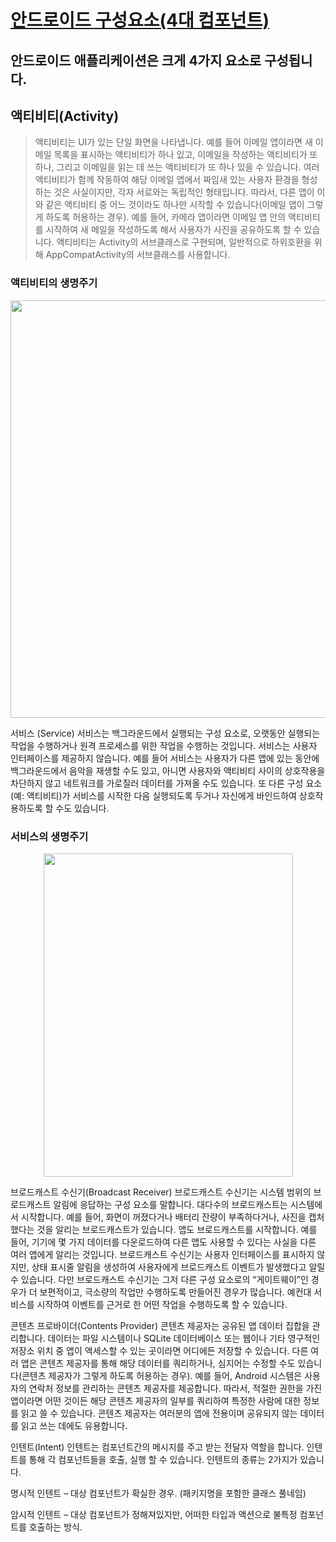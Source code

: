 # [안드로이드 구성요소(4대 컴포넌트)](https://www.charlezz.com/?p=797)

## 안드로이드 애플리케이션은 크게 4가지 요소로 구성됩니다.

## 액티비티(Activity)
> 액티비티는 UI가 있는 단일 화면을 나타냅니다. 예를 들어 이메일 앱이라면 새 이메일 목록을 표시하는 액티비티가 하나 있고, 이메일을 작성하는 액티비티가 또 하나, 그리고 이메일을 읽는 데 쓰는 액티비티가 또 하나 있을 수 있습니다. 여러 액티비티가 함께 작동하여 해당 이메일 앱에서 짜임새 있는 사용자 환경을 형성하는 것은 사실이지만, 각자 서로와는 독립적인 형태입니다. 따라서, 다른 앱이 이와 같은 액티비티 중 어느 것이라도 하나만 시작할 수 있습니다(이메일 앱이 그렇게 하도록 허용하는 경우). 예를 들어, 카메라 앱이라면 이메일 앱 안의 액티비티를 시작하여 새 메일을 작성하도록 해서 사용자가 사진을 공유하도록 할 수 있습니다.
액티비티는 Activity의 서브클래스로 구현되며, 일반적으로 하위호환을 위해 AppCompatActivity의 서브클래스를 사용합니다.

### 액티비티의 생명주기
<p align="center">
  <img src="https://www.charlezz.com/wordpress/wp-content/uploads/2018/10/173773234C63B8DA99.png" alt="" width="538" height="668" class="aligncenter size-full wp-image-798" srcset="https://www.charlezz.com/wordpress/wp-content/uploads/2018/10/173773234C63B8DA99.png 538w, https://www.charlezz.com/wordpress/wp-content/uploads/2018/10/173773234C63B8DA99-242x300.png 242w" sizes="(max-width: 538px) 100vw, 538px">
</p>

서비스 (Service)
서비스는 백그라운드에서 실행되는 구성 요소로, 오랫동안 실행되는 작업을 수행하거나 원격 프로세스를 위한 작업을 수행하는 것입니다. 서비스는 사용자 인터페이스를 제공하지 않습니다. 예를 들어 서비스는 사용자가 다른 앱에 있는 동안에 백그라운드에서 음악을 재생할 수도 있고, 아니면 사용자와 액티비티 사이의 상호작용을 차단하지 않고 네트워크를 가로질러 데이터를 가져올 수도 있습니다. 또 다른 구성 요소(예: 액티비티)가 서비스를 시작한 다음 실행되도록 두거나 자신에게 바인드하여 상호작용하도록 할 수도 있습니다.

### 서비스의 생명주기
<p align="center">
  <img src="https://www.charlezz.com/wordpress/wp-content/uploads/2018/10/216788345273DAF02E.png" alt="" width="399" height="517" class="aligncenter size-full wp-image-799" srcset="https://www.charlezz.com/wordpress/wp-content/uploads/2018/10/216788345273DAF02E.png 399w, https://www.charlezz.com/wordpress/wp-content/uploads/2018/10/216788345273DAF02E-232x300.png 232w" sizes="(max-width: 399px) 100vw, 399px">
</p>

브로드캐스트 수신기(Broadcast Receiver)
브로드캐스트 수신기는 시스템 범위의 브로드캐스트 알림에 응답하는 구성 요소를 말합니다. 대다수의 브로드캐스트는 시스템에서 시작합니다. 예를 들어, 화면이 꺼졌다거나 배터리 잔량이 부족하다거나, 사진을 캡처했다는 것을 알리는 브로드캐스트가 있습니다. 앱도 브로드캐스트를 시작합니다. 예를 들어, 기기에 몇 가지 데이터를 다운로드하여 다른 앱도 사용할 수 있다는 사실을 다른 여러 앱에게 알리는 것입니다. 브로드캐스트 수신기는 사용자 인터페이스를 표시하지 않지만, 상태 표시줄 알림을 생성하여 사용자에게 브로드캐스트 이벤트가 발생했다고 알릴 수 있습니다. 다만 브로드캐스트 수신기는 그저 다른 구성 요소로의 “게이트웨이”인 경우가 더 보편적이고, 극소량의 작업만 수행하도록 만들어진 경우가 많습니다. 예컨대 서비스를 시작하여 이벤트를 근거로 한 어떤 작업을 수행하도록 할 수 있습니다.

콘텐츠 프로바이더(Contents Provider)
콘텐츠 제공자는 공유된 앱 데이터 집합을 관리합니다. 데이터는 파일 시스템이나 SQLite 데이터베이스 또는 웹이나 기타 영구적인 저장소 위치 중 앱이 액세스할 수 있는 곳이라면 어디에든 저장할 수 있습니다. 다른 여러 앱은 콘텐츠 제공자를 통해 해당 데이터를 쿼리하거나, 심지어는 수정할 수도 있습니다(콘텐츠 제공자가 그렇게 하도록 허용하는 경우). 예를 들어, Android 시스템은 사용자의 연락처 정보를 관리하는 콘텐츠 제공자를 제공합니다. 따라서, 적절한 권한을 가진 앱이라면 어떤 것이든 해당 콘텐츠 제공자의 일부를 쿼리하여 특정한 사람에 대한 정보를 읽고 쓸 수 있습니다. 콘텐츠 제공자는 여러분의 앱에 전용이며 공유되지 않는 데이터를 읽고 쓰는 데에도 유용합니다. 

 

인텐트(Intent)
인텐트는 컴포넌트간의 메시지를 주고 받는 전달자 역할을 합니다. 인텐트를 통해 각 컴포넌트들을 호출, 실행 할 수 있습니다.
인텐트의 종류는 2가지가 있습니다.

명시적 인텐트 – 대상 컴포넌트가 확실한 경우. (패키지명을 포함한 클래스 풀네임) 

암시적 인텐트 – 대상 컴포넌트가 정해져있지만, 어떠한 타입과 액션으로 불특정 컴포넌트를 호출하는 방식. 
